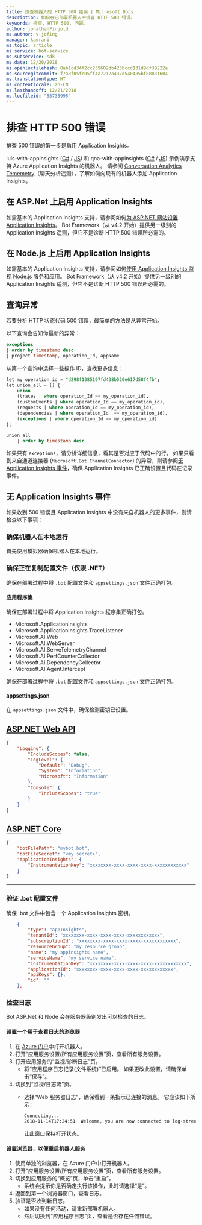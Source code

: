 ```yaml
---
title: 排查机器人的 HTTP 500 错误 | Microsoft Docs
description: 如何在已部署机器人中排查 HTTP 500 错误。
keywords: 排查, HTTP 500, 问题。
author: jonathanFingold
ms.author: v-jofing
manager: kamrani
ms.topic: article
ms.service: bot-service
ms.subservice: sdk
ms.date: 12/20/2018
ms.openlocfilehash: 8ab1cd34f2cc239602db423bccd131d9df39222a
ms.sourcegitcommit: f7a8f05fc05ff4a7212a437d540485bf68831604
ms.translationtype: HT
ms.contentlocale: zh-CN
ms.lasthandoff: 12/21/2018
ms.locfileid: "53735995"
---
```

# <a name="troubleshoot-http-500-errors"></a>排查 HTTP 500 错误

排查 500 错误的第一步是启用 Application Insights。

luis-with-appinsights ([C#](https://aka.ms/cs-luis-with-appinsights-sample) / [JS](https://aka.ms/js-luis-with-appinsights-sample)) 和 qna-with-appinsights ([C#](https://aka.ms/qna-with-appinsights) / [JS](https://aka.ms/js-qna-with-appinsights-sample)) 示例演示支持 Azure Application Insights 的机器人。 请参阅 [Conversation Analytics Tememetry](https://aka.ms/botPowerBiTemplate)（聊天分析遥测），了解如何向现有的机器人添加 Application Insights。

## <a name="enable-application-insights-on-aspnet"></a>在 ASP.Net 上启用 Application Insights

如需基本的 Application Insights 支持，请参阅如何[为 ASP.NET 网站设置 Application Insights](https://docs.microsoft.com/azure/application-insights/app-insights-asp-net)。 Bot Framework（从 v4.2 开始）提供另一级别的 Application Insights 遥测，但它不是诊断 HTTP 500 错误所必需的。

## <a name="enable-application-insights-on-nodejs"></a>在 Node.js 上启用 Application Insights

如需基本的 Application Insights 支持，请参阅如何[使用 Application Insights 监视 Node.js 服务和应用](https://docs.microsoft.com/azure/application-insights/app-insights-nodejs)。 Bot Framework（从 v4.2 开始）提供另一级别的 Application Insights 遥测，但它不是诊断 HTTP 500 错误所必需的。

## <a name="query-for-exceptions"></a>查询异常

若要分析 HTTP 状态代码 500 错误，最简单的方法是从异常开始。

以下查询会告知你最新的异常：

```sql
exceptions
| order by timestamp desc
| project timestamp, operation_Id, appName
```

从第一个查询中选择一些操作 ID，查找更多信息：

```sql
let my_operation_id = "d298f1385197fd438b520e617d58f4fb";
let union_all = () {
    union
    (traces | where operation_Id == my_operation_id),
    (customEvents | where operation_Id == my_operation_id),
    (requests | where operation_Id == my_operation_id),
    (dependencies | where operation_Id  == my_operation_id),
    (exceptions | where operation_Id == my_operation_id)
};

union_all
    | order by timestamp desc
```

如果只有 `exceptions`，请分析详细信息，看其是否对应于代码中的行。 如果只看到来自通道连接器 (`Microsoft.Bot.ChannelConnector`) 的异常，则请参阅[无 Application Insights 事件](#no-application-insights-events)，确保 Application Insights 已正确设置且代码在记录事件。

## <a name="no-application-insights-events"></a>无 Application Insights 事件

如果收到 500 错误且 Application Insights 中没有来自机器人的更多事件，则请检查以下事项：

### <a name="ensure-bot-runs-locally"></a>确保机器人在本地运行

首先使用模拟器确保机器人在本地运行。

### <a name="ensure-configuration-files-are-being-copied-net-only"></a>确保正在复制配置文件（仅限 .NET）

确保在部署过程中将 `.bot` 配置文件和 `appsettings.json` 文件正确打包。

#### <a name="application-assemblies"></a>应用程序集

确保在部署过程中将 Application Insights 程序集正确打包。

- Microsoft.ApplicationInsights
- Microsoft.ApplicationInsights.TraceListener
- Microsoft.AI.Web
- Microsoft.AI.WebServer
- Microsoft.AI.ServeTelemetryChannel
- Microsoft.AI.PerfCounterCollector
- Microsoft.AI.DependencyCollector
- Microsoft.AI.Agent.Intercept

确保在部署过程中将 `.bot` 配置文件和 `appsettings.json` 文件正确打包。

#### <a name="appsettingsjson"></a>appsettings.json

在 `appsettings.json` 文件中，确保检测密钥已设置。

## <a name="aspnet-web-apitabdotnetwebapi"></a>[ASP.NET Web API](#tab/dotnetwebapi)

```json
{
    "Logging": {
        "IncludeScopes": false,
        "LogLevel": {
            "Default": "Debug",
            "System": "Information",
            "Microsoft": "Information"
        },
        "Console": {
            "IncludeScopes": "true"
        }
    }
}
```

## <a name="aspnet-coretabdotnetcore"></a>[ASP.NET Core](#tab/dotnetcore)

```json
{
    "botFilePath": "mybot.bot",
    "botFileSecret": "<my secret>",
    "ApplicationInsights": {
        "InstrumentationKey": "xxxxxxxx-xxxx-xxxx-xxxx-xxxxxxxxxxxx"
    }
}
```

---

### <a name="verify-bot-config-file"></a>验证 .bot 配置文件

确保 .bot 文件中包含一个 Application Insights 密钥。

```json
    {
        "type": "appInsights",
        "tenantId": "xxxxxxxx-xxxx-xxxx-xxxx-xxxxxxxxxxxx",
        "subscriptionId": "xxxxxxxx-xxxx-xxxx-xxxx-xxxxxxxxxxxx",
        "resourceGroup": "my resource group",
        "name": "my appinsights name",
        "serviceName": "my service name",
        "instrumentationKey": "xxxxxxxx-xxxx-xxxx-xxxx-xxxxxxxxxxxx",
        "applicationId": "xxxxxxxx-xxxx-xxxx-xxxx-xxxxxxxxxxxx",
        "apiKeys": {},
        "id": ""
    },
```

### <a name="check-logs"></a>检查日志

Bot ASP.Net 和 Node 会在服务器级别发出可以检查的日志。

#### <a name="set-up-a-browser-to-watch-your-logs"></a>设置一个用于查看日志的浏览器

1. 在 [Azure 门户](http://portal.azure.com/)中打开机器人。
1. 打开“应用服务设置/所有应用服务设置”页，查看所有服务设置。
1. 打开应用服务的“监视/诊断日志”页。
   - 将“应用程序日志记录(文件系统)”已启用。 如果更改此设置，请确保单击“保存”。
1. 切换到“监视/日志流”页。
   - 选择“Web 服务器日志”，确保看到一条指示已连接的消息。 它应该如下所示：

     ```bash
     Connecting...
     2018-11-14T17:24:51  Welcome, you are now connected to log-streaming service.
     ```

     让此窗口保持打开状态。

#### <a name="set-up-browser-to-restart-your-bot-service"></a>设置浏览器，以便重启机器人服务

1. 使用单独的浏览器，在 Azure 门户中打开机器人。
1. 打开“应用服务设置/所有应用服务设置”页，查看所有服务设置。
1. 切换到应用服务的“概览”页，单击“重启”。
   - 系统会提示你是否确定执行该操作，此时请选择“是”。
1. 返回到第一个浏览器窗口，查看日志。
1. 验证是否收到新日志。
   - 如果没有任何活动，请重新部署机器人。
   - 然后切换到“应用程序日志”页，查看是否存在任何错误。
